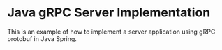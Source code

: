 # Java gRPC Server Implementation

This is an example of how to implement a server application using gRPC protobuf in Java Spring.
